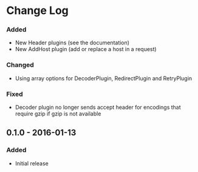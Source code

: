 # Change Log

### Added

 - New Header plugins (see the documentation)
 - New AddHost plugin (add or replace a host in a request)

### Changed

- Using array options for DecoderPlugin, RedirectPlugin and RetryPlugin

### Fixed

- Decoder plugin no longer sends accept header for encodings that require gzip if gzip is not available

## 0.1.0 - 2016-01-13

### Added

- Initial release

